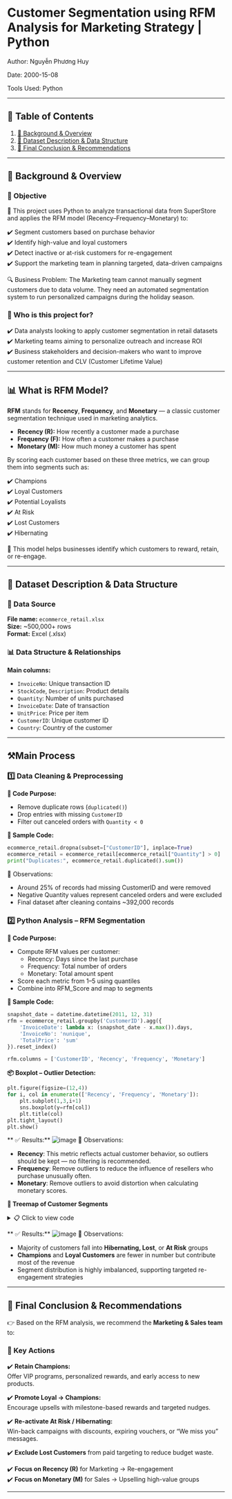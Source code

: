 # Customer Segmentation using RFM Analysis for Marketing Strategy | Python

Author: Nguyễn Phương Huy

Date: 2000-15-08

Tools Used: Python

---
## 📑 Table of Contents

1. [📌 Background & Overview](#-background--overview)  
2. [📂 Dataset Description & Data Structure](#-dataset-description--data-structure)  
3. [🔎 Final Conclusion & Recommendations](#-final-conclusion--recommendations)
---
## 📌 Background & Overview
### 🎯 Objective

📖 This project uses Python to analyze transactional data from SuperStore and applies the RFM model (Recency–Frequency–Monetary) to:

✔️ Segment customers based on purchase behavior  
✔️ Identify high-value and loyal customers  
✔️ Detect inactive or at-risk customers for re-engagement  
✔️ Support the marketing team in planning targeted, data-driven campaigns

🔍 Business Problem:
The Marketing team cannot manually segment customers due to data volume. They need an automated segmentation system to run personalized campaigns during the holiday season.

### 👤 Who is this project for?

✔️ Data analysts looking to apply customer segmentation in retail datasets  
✔️ Marketing teams aiming to personalize outreach and increase ROI  
✔️ Business stakeholders and decision-makers who want to improve customer retention and CLV (Customer Lifetime Value)

---
## 📊 What is RFM Model?

**RFM** stands for **Recency**, **Frequency**, and **Monetary** — a classic customer segmentation technique used in marketing analytics.

- **Recency (R):** How recently a customer made a purchase  
- **Frequency (F):** How often a customer makes a purchase  
- **Monetary (M):** How much money a customer has spent

By scoring each customer based on these three metrics, we can group them into segments such as:

✔️ Champions  
✔️ Loyal Customers  
✔️ Potential Loyalists  
✔️ At Risk  
✔️ Lost Customers  
✔️ Hibernating

🎯 This model helps businesses identify which customers to reward, retain, or re-engage.

---

## 📂 Dataset Description & Data Structure

### 📌 Data Source
 **File name:** `ecommerce_retail.xlsx`  
 **Size:** ~500,000+ rows  
 **Format:** Excel (.xlsx) 
### 📊 Data Structure & Relationships
**Main columns:**
  - `InvoiceNo`: Unique transaction ID  
  - `StockCode`, `Description`: Product details  
  - `Quantity`: Number of units purchased  
  - `InvoiceDate`: Date of transaction  
  - `UnitPrice`: Price per item  
  - `CustomerID`: Unique customer ID  
  - `Country`: Country of the customer

---

## ⚒️Main Process
### 1️⃣ Data Cleaning & Preprocessing

**📌 Code Purpose:**  
- Remove duplicate rows (`duplicated()`)  
- Drop entries with missing `CustomerID`  
- Filter out canceled orders with `Quantity < 0`

**🧪 Sample Code:**
```python
ecommerce_retail.dropna(subset=["CustomerID"], inplace=True)
ecommerce_retail = ecommerce_retail[ecommerce_retail["Quantity"] > 0]
print("Duplicates:", ecommerce_retail.duplicated().sum())
```
🧠 Observations:
- Around 25% of records had missing CustomerID and were removed
- Negative Quantity values represent canceled orders and were excluded
- Final dataset after cleaning contains ~392,000 records

### 2️⃣ Python Analysis – RFM Segmentation
**📌 Code Purpose:**
- Compute RFM values per customer:
  - Recency: Days since the last purchase
  - Frequency: Total number of orders
  - Monetary: Total amount spent
- Score each metric from 1–5 using quantiles
- Combine into RFM_Score and map to segments

**🧪 Sample Code:**
```python
snapshot_date = datetime.datetime(2011, 12, 31)
rfm = ecommerce_retail.groupby('CustomerID').agg({
    'InvoiceDate': lambda x: (snapshot_date - x.max()).days,
    'InvoiceNo': 'nunique', 
    'TotalPrice': 'sum'
}).reset_index()

rfm.columns = ['CustomerID', 'Recency', 'Frequency', 'Monetary']
```

**📦 Boxplot – Outlier Detection:**
```python
plt.figure(figsize=(12,4))
for i, col in enumerate(['Recency', 'Frequency', 'Monetary']):
    plt.subplot(1,3,i+1)
    sns.boxplot(y=rfm[col])
    plt.title(col)
plt.tight_layout()
plt.show()
```
** ✅ Results:** 
![image](https://github.com/user-attachments/assets/eb6be89f-6e3d-49fa-af35-3a6b3dea8b68)
🧠 Observations:
- **Recency**: This metric reflects actual customer behavior, so outliers should be kept — no filtering is recommended.
- **Frequency**: Remove outliers to reduce the influence of resellers who purchase unusually often.
- **Monetary**: Remove outliers to avoid distortion when calculating monetary scores.

**🌳 Treemap of Customer Segments**
<details>
  <summary>📋 Click to view code</summary>
  
  ```python
total_customers = rfm['CustomerID'].nunique()
total_revenue = rfm['Monetary'].sum()

rfm_segment_summary = rfm.groupby('Segment').agg({
    'CustomerID': 'nunique',
    'Monetary': 'sum'
}).reset_index()

rfm_segment_summary['Customer_%'] = round(rfm_segment_summary['CustomerID'] / total_customers * 100, 1)
rfm_segment_summary['Revenue_%'] = round(rfm_segment_summary['Monetary'] / total_revenue * 100, 1)

rfm_segment_summary['Label'] = (
    rfm_segment_summary['Segment'] + '\n' +
    'Cus: '+ rfm_segment_summary['Customer_%'].astype(str) + '% ' + '\n' +
    'Rev: '+ rfm_segment_summary['Revenue_%'].astype(str) + '%'
)

segment_colors = {
    'Champions': '#60C5BA',
    'Loyal': '#4F9DED',
    'Potential Loyalist': '#75C09E',
    'New Customers': '#F6C24C',
    'Promising': '#F59E42',
    'Need Attention': '#D9534F',
    'About To Sleep': '#E8A9A6',
    'Hibernating customers': '#71D2C5',
    'At Risk': '#E8B28C',
    "Can't Lose Them": '#F5E05E',
    'Lost customers': '#B0B0B0'
}
colors = [segment_colors[s] for s in rfm_segment_summary['Segment']]

plt.figure(figsize=(14, 8))
squarify.plot(
    sizes=rfm_segment_summary['Customer_%'],
    label=rfm_segment_summary['Label'],
    color=colors,
    text_kwargs={'fontsize': 14, 'fontproperties': 'DejaVu Serif', 'weight': 'normal', 'color': 'black'}
)

plt.title(
    'Customer Segment Distribution: %Customer / %Revenue',
    fontsize=16,
    fontproperties='DejaVu Serif',
    weight='bold'
)

plt.title('Customer Segment Distribution: %Customer / %Revenue', fontsize=16)
plt.axis('off')
plt.show()
  ```
</details>
  
** ✅ Results:** 
![image](https://github.com/user-attachments/assets/14d1a6a4-2f72-4a74-b04a-43782f8bd203)
🧠 Observations:
- Majority of customers fall into **Hibernating, Lost**, or **At Risk** groups
- **Champions** and **Loyal Customers** are fewer in number but contribute most of the revenue
- Segment distribution is highly imbalanced, supporting targeted re-engagement strategies

---

## 🔎 Final Conclusion & Recommendations
👉 Based on the RFM analysis, we recommend the **Marketing & Sales team** to:

### 📌 Key Actions

✔️ **Retain Champions:**  
   Offer VIP programs, personalized rewards, and early access to new products.

✔️ **Promote Loyal → Champions:**  
   Encourage upsells with milestone-based rewards and targeted nudges.

✔️ **Re-activate At Risk / Hibernating:**  
   Win-back campaigns with discounts, expiring vouchers, or “We miss you” messages.

✔️ **Exclude Lost Customers** from paid targeting to reduce budget waste.

✔️ **Focus on Recency (R)** for Marketing → Re-engagement  
✔️ **Focus on Monetary (M)** for Sales → Upselling high-value groups

---
